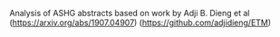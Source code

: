 Analysis of ASHG abstracts based on work by Adji B. Dieng et al (https://arxiv.org/abs/1907.04907) (https://github.com/adjidieng/ETM)
